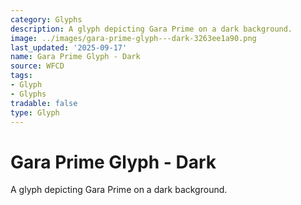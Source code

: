 ```yaml
---
category: Glyphs
description: A glyph depicting Gara Prime on a dark background.
image: ../images/gara-prime-glyph---dark-3263ee1a90.png
last_updated: '2025-09-17'
name: Gara Prime Glyph - Dark
source: WFCD
tags:
- Glyph
- Glyphs
tradable: false
type: Glyph
---
```


# Gara Prime Glyph - Dark

A glyph depicting Gara Prime on a dark background.

